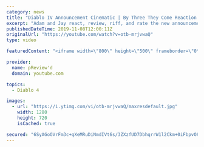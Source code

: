```yaml
---
category: news
title: "Diablo IV Announcement Cinematic | By Three They Come Reaction / Review / Rating"
excerpt: "Adam and Jay react, review, riff, and rate the new announcement cinematic everyone wanted to see last year at Blizzcon, Diablo IV 'By Three They Come'."
publishedDateTime: 2019-11-08T12:00:11Z
originalUrl: "https://youtube.com/watch?v=otb-mrjvwaQ"
type: video

featuredContent: "<iframe width=\"800\" height=\"500\" frameborder=\"0\" src=\"https://www.youtube.com/embed/otb-mrjvwaQ\" allow=\"accelerometer; autoplay; encrypted-media; gyroscope; picture-in-picture\" allowfullscreen></iframe>"

provider:
  name: pReview'd
  domain: youtube.com

topics:
  - Diablo 4

images:
  - url: "https://i.ytimg.com/vi/otb-mrjvwaQ/maxresdefault.jpg"
    width: 1280
    height: 720
    isCached: true

secured: "6SyAGoOVrFm3c+qXeMRuDiNmdIVt6s/3ZXzfUD7DbhqrrW1l2Ckm+0iFbpvO8azYCLt5qyzfu0Aq7BKYI4UQER4MsMKr0Ozhwab1ImBkuhOv15bkl4ElJQKev1b+fdRBS6mTExIkXN7G/tfQBYRb9gf4ORYXiItNQpb35jxOO5YBTYuoVzZTAJiHdO127uGy2Z0hrLdXK+4ZIU+1YCQ15LdTupK7bF4lXP0sTJbjPLy+2ZM6kMfCYnSdPPubRgokL5ely1L7nGTqcQS2MqGVOA6dbjdAqspZIUMdyDx6mzov5N7sw9aBuvAYpWg8OzUQNuDgmwMcUs3AxZO6Rax8o9B2+t+XGh/MT99RjY9I3hXKX8oD5vBF4wRXddpURcwsmF+MogvHx/6mQ6RkW6ZXAFyCllze+2kLwtEaXK1L+s20rQOZRe/JuzkZaTpMWCWH;pUdtBG+g64c7vaHRmNSG8Q=="
---
```


